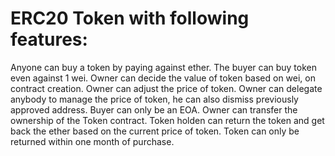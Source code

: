 # ERC20 Token with following features:
Anyone can buy a token by paying against ether. The buyer can buy token even against 1 wei.
Owner can decide the value of token based on wei, on contract creation.
Owner can adjust the price of token. Owner can delegate anybody to manage the price of token, he can also dismiss previously approved address.
Buyer can only be an EOA.
Owner can transfer the ownership of the Token contract.
Token holden can return the token and get back the ether based on the current price of token. Token can only be returned within one month of purchase.
